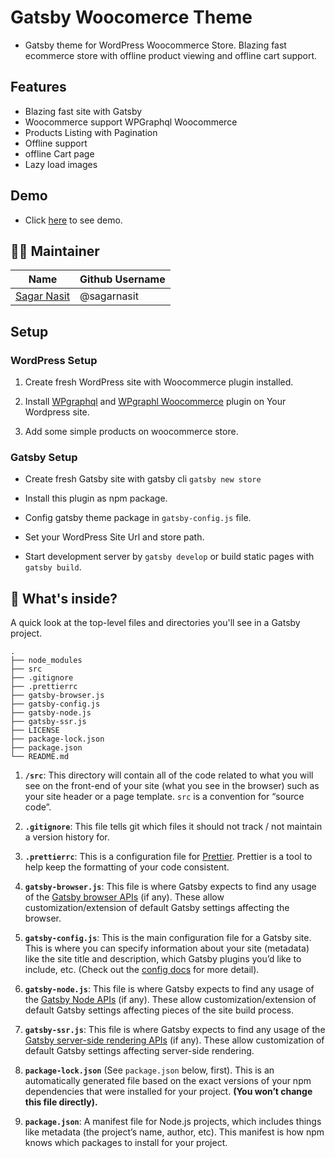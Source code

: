 # Gatsby Woocomerce Theme

- Gatsby theme for WordPress Woocommerce Store. Blazing fast ecommerce store with offline product viewing and offline cart support.

## Features

- Blazing fast site with Gatsby
- Woocommerce support WPGraphql Woocommerce
- Products Listing with Pagination
- Offline support
- offline Cart page
- Lazy load images

## Demo

- Click [here](https://gatsby-woocommerce.netlify.app/) to see demo.

## 👨‍💻 Maintainer

| Name                                       | Github Username |
| ------------------------------------------ | --------------- |
| [Sagar Nasit](mailto:sagarnasit@gmail.com) | @sagarnasit     |

## Setup

### WordPress Setup

1. Create fresh WordPress site with Woocommerce plugin installed.

2. Install [WPgraphql](https://github.com/wp-graphql/wp-graphql) and [WPgraphl Woocommerce](https://github.com/wp-graphql/wp-graphql-woocommerce) plugin on Your Wordpress site.

3. Add some simple products on woocommerce store.

### Gatsby Setup

- Create fresh Gatsby site with gatsby cli `gatsby new store`

- Install this plugin as npm package.

- Config gatsby theme package in `gatsby-config.js` file.

- Set your WordPress Site Url and store path.

- Start development server by `gatsby develop` or build static pages with `gatsby build`.

## 🧐 What's inside?

A quick look at the top-level files and directories you'll see in a Gatsby project.

    .
    ├── node_modules
    ├── src
    ├── .gitignore
    ├── .prettierrc
    ├── gatsby-browser.js
    ├── gatsby-config.js
    ├── gatsby-node.js
    ├── gatsby-ssr.js
    ├── LICENSE
    ├── package-lock.json
    ├── package.json
    └── README.md

1.  **`/src`**: This directory will contain all of the code related to what you will see on the front-end of your site (what you see in the browser) such as your site header or a page template. `src` is a convention for “source code”.

1.  **`.gitignore`**: This file tells git which files it should not track / not maintain a version history for.

1.  **`.prettierrc`**: This is a configuration file for [Prettier](https://prettier.io/). Prettier is a tool to help keep the formatting of your code consistent.

1.  **`gatsby-browser.js`**: This file is where Gatsby expects to find any usage of the [Gatsby browser APIs](https://www.gatsbyjs.org/docs/browser-apis/) (if any). These allow customization/extension of default Gatsby settings affecting the browser.

1.  **`gatsby-config.js`**: This is the main configuration file for a Gatsby site. This is where you can specify information about your site (metadata) like the site title and description, which Gatsby plugins you’d like to include, etc. (Check out the [config docs](https://www.gatsbyjs.org/docs/gatsby-config/) for more detail).

1.  **`gatsby-node.js`**: This file is where Gatsby expects to find any usage of the [Gatsby Node APIs](https://www.gatsbyjs.org/docs/node-apis/) (if any). These allow customization/extension of default Gatsby settings affecting pieces of the site build process.

1.  **`gatsby-ssr.js`**: This file is where Gatsby expects to find any usage of the [Gatsby server-side rendering APIs](https://www.gatsbyjs.org/docs/ssr-apis/) (if any). These allow customization of default Gatsby settings affecting server-side rendering.

1.  **`package-lock.json`** (See `package.json` below, first). This is an automatically generated file based on the exact versions of your npm dependencies that were installed for your project. **(You won’t change this file directly).**

1.  **`package.json`**: A manifest file for Node.js projects, which includes things like metadata (the project’s name, author, etc). This manifest is how npm knows which packages to install for your project.
